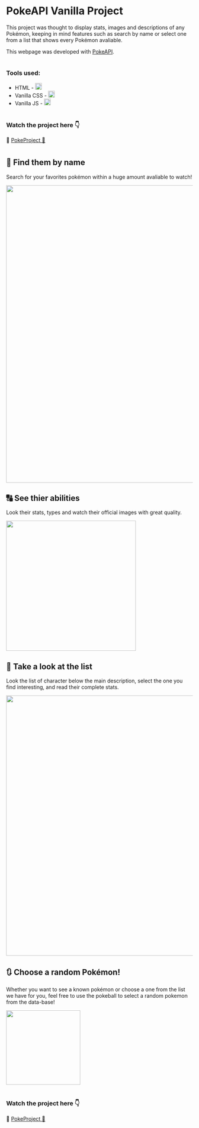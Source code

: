 # PokeAPI Vanilla Project

This project was thought to display stats, images and descriptions of any Pokémon, keeping in mind features such as search by name or select one from a list that shows every Pokémon avaliable.

This webpage was developed with [PokeAPI](https://pokeapi.co/).
#

### Tools used:
- HTML - <img src="https://skills.thijs.gg/icons?i=html" width="18px">
- Vanilla CSS - <img src="https://skills.thijs.gg/icons?i=css" width="18px">
- Vanilla JS - <img src="https://skills.thijs.gg/icons?i=js" width="18px">

#

### Watch the project here 👇
🔗 [PokeProject 📖](https://victorcar86.github.io/Pokemon-API/)

#

## 🔎 Find them by name
Search for your favorites pokémon within a huge amount avaliable to watch!

<img src="https://user-images.githubusercontent.com/96636507/180585405-6c958b0b-6c5b-4d89-86df-2d9a32e79fe0.gif" width="800px">

## 🔠 See thier abilities
Look their stats, types and watch their official images with great quality.

<img src="https://user-images.githubusercontent.com/96636507/180126257-5ad18633-bd0b-4747-b4bb-727f65b2fb9e.png" width="350px">

## 📑 Take a look at the list
Look the list of character below the main description, select the one you find interesting, and read their complete stats.

<img src="https://user-images.githubusercontent.com/96636507/180125758-372c2dec-af5e-486c-af10-a63b11766635.jpg" width="700px">

## 🔃 Choose a random Pokémon!
Whether you want to see a known pokémon or choose a one from the list we have for you, feel free to use the pokeball to select a random pokemon from the data-base!

<img src="https://user-images.githubusercontent.com/96636507/180127373-7d449651-1102-4246-9681-253f3196eb57.jpg" width="200px">

#

### Watch the project here 👇
🔗 [PokeProject 📖](https://victorcar86.github.io/Pokemon-API/)
